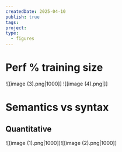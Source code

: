 ```yaml
---
createdDate: 2025-04-10
publish: true
tags: 
project: 
type:
  - figures
---
```

# Perf % training size
![[image (3).png|1000]]
![[image (4).png|]]
# Semantics vs syntax
## Quantitative
![[image (1).png|1000]]![[image (2).png|1000]]